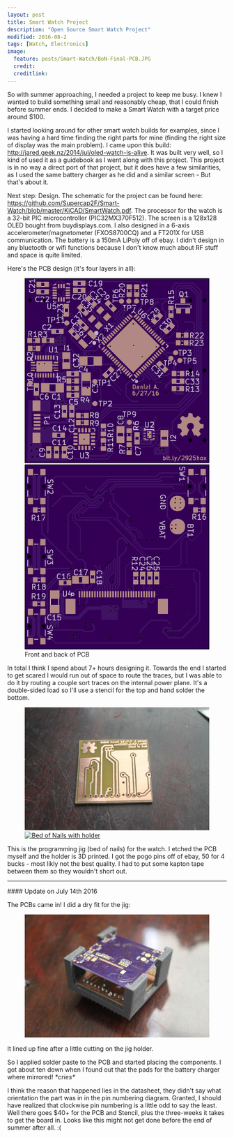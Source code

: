 ```yaml
---
layout: post
title: Smart Watch Project
description: "Open Source Smart Watch Project"
modified: 2016-08-2
tags: [Watch, Electronics]
image:
  feature: posts/Smart-Watch/BoN-Final-PCB.JPG
  credit:
  creditlink:
---
```


So with summer approaching, I needed a project to keep me busy. I knew I wanted to build something small and reasonably cheap, that I could finish before summer ends. I decided to make a Smart Watch with a target price around $100.

I started looking around for other smart watch builds for examples, since I was having a hard time finding the right parts for mine (finding the right size of display was the main problem). I came upon this build: http://jared.geek.nz/2014/jul/oled-watch-is-alive. It was built very well, so I kind of used it as a guidebook as I went along with this project. This project is in no way a direct port of that project, but it does have a few similarities, as I used the same battery charger as he did and a similar screen - But that's about it.


Next step: Design. The schematic for the project can be found here: https://github.com/Supercap2F/Smart-Watch/blob/master/KiCAD/SmartWatch.pdf. The processor for the watch is a 32-bit PIC microcontroller (PIC32MX370F512). The screen is a 128x128 OLED bought from buydisplays.com. I also designed in a 6-axis accelerometer/magnetometer (FXOS8700CQ) and a FT201X for USB communication. The battery is a 150mA LiPoly off of ebay. I didn't design in any bluetooth or wifi functions because I don't know much about RF stuff and space is quite limited.

Here's the PCB design (it's four layers in all):
<figure class="half">
	<a href="/images/posts/Smart-Watch/PCB.png"><img src="/images/posts/Smart-Watch/PCB.png" alt="PCB front"></a>
	<a href="/images/posts/Smart-Watch/PCBback.png"><img src="/images/posts/Smart-Watch/PCBback.png" alt="PCB back"></a>
	<figcaption>Front and back of PCB</figcaption>
</figure>
In total I think I spend about 7+ hours designing it. Towards the end I started to get scared I would run out of space to route the traces, but I was able to do it by routing a couple sort traces on the internal power plane. It's a double-sided load so I'll use a stencil for the top and hand solder the bottom.  

<figure class="half">
	<a href="/images/posts/Smart-Watch/BoN-PCB.JPG"><img src="/images/posts/Smart-Watch/BoN-PCB.JPG" alt="Bed of Nails PCB"></a>
	<a href="/images/posts/Smart-Watch/BoN-Final.JPG"><img src="/images/posts/Smart-Watch/BoN-Final.JPG" alt="Bed of Nails with holder"></a>
</figure>
This is the programming jig (bed of nails) for the watch. I etched the PCB myself and the holder is 3D printed. I got the pogo pins off of ebay, 50 for 4 bucks - most likly not the best quality. I had to put some kapton tape between them so they wouldn't short out.


<hr />
#### Update on July 14th 2016

The PCBs came in! I did a dry fit for the jig:
<figure>
  <a href="/images/posts/Smart-Watch/BoN-Final-PCB.JPG"><img src="/images/posts/Smart-Watch/BoN-Final-PCB.JPG" alt="Bed of Nails with Watch PCB"></a>
</figure>
It lined up fine after a little cutting on the jig holder.

So I applied solder paste to the PCB and started placing the components. I got about ten down when I found out that the pads for the battery charger where mirrored! _\*cries*_

I think the reason that happened lies in the datasheet, they didn't say what orientation the part was in in the pin numbering diagram. Granted, I should have realized that clockwise pin numbering is a little odd to say the least. Well there goes $40+ for the PCB and Stencil, plus the three-weeks it takes to get the board in. Looks like this might not get done before the end of summer after all. :(
